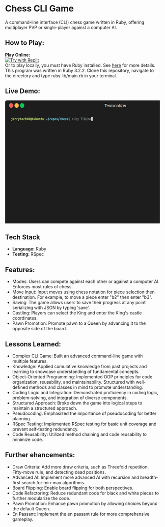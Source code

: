 # Chess CLI Game
A command-line interface (CLI) chess game written in Ruby, offering multiplayer PVP or single-player against a computer AI.

## How to Play:
**Play Online:**\
[![Try with Replit](https://replit.com/badge?caption=Try%20with%20Replit)](https://replit.com/@jerrybach98/chess)\
Or to play locally, you must have Ruby installed. See [here](https://www.ruby-lang.org/en/downloads/) for more details. This program was written in Ruby 3.2.2. Clone this repository, navigate to the directory and type ruby lib/main.rb in your terminal.

## Live Demo:
<img src="media/demo.gif" alt="chess opening" width=auto height="400px"/><br>

## Tech Stack
- **Language:** Ruby
- **Testing:** RSpec

## Features:
* Modes: Users can compete against each other or against a computer AI. Enforces most rules of chess. 
* Move Input: Input moves using chess notation for piece selection then destination. For example, to move a piece enter "b2" then enter "b3".
* Saving: The game allows users to save their progress at any point serializing with JSON by typing 'save'.
* Castling: Players can select the King and enter the King's castle coordinates.
* Pawn Promotion: Promote pawn to a Queen by advancing it to the opposite side of the board.

## Lessons Learned:
* Complex CLI Game: Built an advanced command-line game with multiple features.
* Knowledge: Applied cumulative knowledge from past projects and learning to showcase understanding of fundamental concepts.
* Object-Oriented Programming: Implemented OOP principles for code organization, reusability, and maintainability. Structured with well-defined methods and classes in mind to promote understanding.
* Coding Logic and Integration: Demonstrated proficiency in coding logic, problem-solving, and integration of diverse components.
* Structured Approach: Broke down the game into logical steps to maintain a structured approach.
* Pseudocoding: Emphasized the importance of pseudocoding for better planning.
* RSpec Testing: Implemented RSpec testing for basic unit coverage and prevent self-testing redundancy.
* Code Reusability: Utilized method chaining and code reusability to minimize code.

## Further ehancements:
* Draw Criteria: Add more draw criteria, such as Threefold repetition, Fifty-move rule, and detecting dead positions.
* Advanced AI: Implement more advanced AI with recursion and breadth-first search for min-max algorithms.
* Board Flipping: Enable board flipping for both perspectives.
* Code Refactoring: Reduce redundant code for black and white pieces to further modularize the code.
* Pawn Promotion: Enhance pawn promotion by allowing choices beyond the default Queen.
* En Passant: Implement the en passant rule for more comprehensive gameplay.